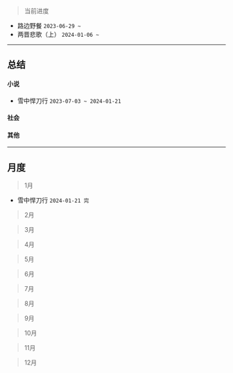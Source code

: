 > 当前进度

- 路边野餐 `2023-06-29 ~`
- 两晋悲歌（上） `2024-01-06 ~`
  
---

## 总结

#### 小说

- 雪中悍刀行 `2023-07-03 ~ 2024-01-21`

#### 社会

#### 其他

--- 

## 月度

> 1月

- 雪中悍刀行 `2024-01-21 完`

> 2月

> 3月

> 4月

> 5月

> 6月

> 7月

> 8月

> 9月

> 10月

> 11月

> 12月

